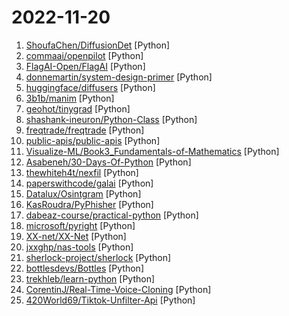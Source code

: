 # 2022-11-20

1. [ShoufaChen/DiffusionDet](https://github.com/ShoufaChen/DiffusionDet "PyTorch implementation of DiffusionDet (https://arxiv.org/abs/2211.09788)") [Python]
2. [commaai/openpilot](https://github.com/commaai/openpilot "openpilot is an open source driver assistance system. openpilot performs the functions of Automated Lane Centering and Adaptive Cruise Control for over 200 supported car makes and models.") [Python]
3. [FlagAI-Open/FlagAI](https://github.com/FlagAI-Open/FlagAI "FlagAI (Fast LArge-scale General AI models) is a fast, easy-to-use and extensible toolkit for large-scale model.") [Python]
4. [donnemartin/system-design-primer](https://github.com/donnemartin/system-design-primer "Learn how to design large-scale systems. Prep for the system design interview. Includes Anki flashcards.") [Python]
5. [huggingface/diffusers](https://github.com/huggingface/diffusers "🤗 Diffusers: State-of-the-art diffusion models for image and audio generation in PyTorch") [Python]
6. [3b1b/manim](https://github.com/3b1b/manim "Animation engine for explanatory math videos") [Python]
7. [geohot/tinygrad](https://github.com/geohot/tinygrad "You like pytorch? You like micrograd? You love tinygrad! ❤️") [Python]
8. [shashank-ineuron/Python-Class](https://github.com/shashank-ineuron/Python-Class "") [Python]
9. [freqtrade/freqtrade](https://github.com/freqtrade/freqtrade "Free, open source crypto trading bot") [Python]
10. [public-apis/public-apis](https://github.com/public-apis/public-apis "A collective list of free APIs") [Python]
11. [Visualize-ML/Book3_Fundamentals-of-Mathematics](https://github.com/Visualize-ML/Book3_Fundamentals-of-Mathematics "《数学要素》，清华社五审五校中；Github稿件基本稳定，欢迎提意见，会及时修改") [Python]
12. [Asabeneh/30-Days-Of-Python](https://github.com/Asabeneh/30-Days-Of-Python "30 days of Python programming challenge is a step-by-step guide to learn the Python programming language in 30 days. This challenge may take more than100 days, follow your own pace.") [Python]
13. [thewhiteh4t/nexfil](https://github.com/thewhiteh4t/nexfil "OSINT tool for finding profiles by username") [Python]
14. [paperswithcode/galai](https://github.com/paperswithcode/galai "Model API for GALACTICA") [Python]
15. [Datalux/Osintgram](https://github.com/Datalux/Osintgram "Osintgram is a OSINT tool on Instagram. It offers an interactive shell to perform analysis on Instagram account of any users by its nickname") [Python]
16. [KasRoudra/PyPhisher](https://github.com/KasRoudra/PyPhisher "Easy to use phishing tool with 77 website templates. Author is not responsible for any misuse.") [Python]
17. [dabeaz-course/practical-python](https://github.com/dabeaz-course/practical-python "Practical Python Programming (course by @dabeaz)") [Python]
18. [microsoft/pyright](https://github.com/microsoft/pyright "Static type checker for Python") [Python]
19. [XX-net/XX-Net](https://github.com/XX-net/XX-Net "A proxy tool to bypass GFW.") [Python]
20. [jxxghp/nas-tools](https://github.com/jxxghp/nas-tools "NAS媒体库资源归集、整理自动化工具") [Python]
21. [sherlock-project/sherlock](https://github.com/sherlock-project/sherlock "🔎 Hunt down social media accounts by username across social networks") [Python]
22. [bottlesdevs/Bottles](https://github.com/bottlesdevs/Bottles "Easily manage wine prefixes in a new way. Run Windows software and games on Linux") [Python]
23. [trekhleb/learn-python](https://github.com/trekhleb/learn-python "📚 Playground and cheatsheet for learning Python. Collection of Python scripts that are split by topics and contain code examples with explanations.") [Python]
24. [CorentinJ/Real-Time-Voice-Cloning](https://github.com/CorentinJ/Real-Time-Voice-Cloning "Clone a voice in 5 seconds to generate arbitrary speech in real-time") [Python]
25. [420World69/Tiktok-Unfilter-Api](https://github.com/420World69/Tiktok-Unfilter-Api "Simple tiktok filter remover and unfiltre") [Python]
